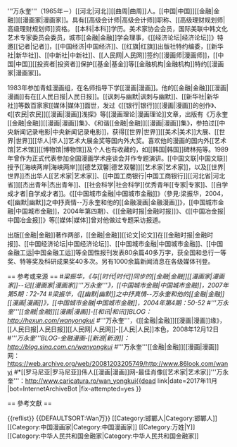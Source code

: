 '''万永奎'''（1965年－）[[河北|河北]][[曲周|曲周]]人。[[中国|中国]][[金融|金融]][[漫画家|漫画家]]。具有[[高级会计师|高级会计师]]职称、[[高级理财规划师|高级理财规划师]]资格。
[[本科|本科]]学历。美术家协会会员，国际美联中韩文化艺术专家委员会委员，城市[[金融|金融]]学会理事，《[[经济论坛|经济论坛]]》特邀[[记者|记者]]，[[中国经济|中国经济]]、[[红旗|红旗]]出版社特约编委，[[新华社|新华社]]、[[中新社|中新社]]、[[人民网|人民网]]签约[[漫画师|漫画师]]，[[中国|中国]][[投资者|投资者]]保护[[基金|基金]]等[[金融机构|金融机构]]特约[[漫画家|漫画家]]。

1983年参加青蛙漫画组，在名师指导下学[[漫画|漫画]]。他的[[金融|金融]][[漫画|漫画]]有在[[人民日报|人民日报]]。[[讽刺与幽默|讽刺与幽默]]、[[新华社|新华社]]等数百家家[[媒体|媒体]]面世，发过《[[银行|银行]][[漫画|漫画]]的创作》、《[[农民|农民]][[漫画|漫画]]浅探》等[[漫画理论|漫画理论]]文章，出版有《万永奎[[金融|金融]][[漫画|漫画]]集》、《和谐[[金融|金融]][[漫画|漫画]]集》，参拍过[[中央新闻记录电影|中央新闻记录电影]]，获得[[世界|世界]][[美术|美术]]大展、[[世界|世界]][[华人|华人]]艺术大展金奖等国内外大奖。喜欢他的漫画的国内外[[艺术馆|艺术馆]][[博物馆|博物馆]]及个人也有收藏的，如[[韩国|韩国]]碑林苑等。1989年曾作为正式代表参加全国漫画学术座谈会并作专题演讲。[[中国文联|中国文联]]授予[[海峡两岸|海峡两岸]][[德艺双馨|德艺双馨]][[艺术家|艺术家]]，以及[[世界|世界]]杰出华人[[艺术家|艺术家]]、[[中国工商银行|中国工商银行]][[河北省|河北省]][[杰出青年|杰出青年]]、[[社会科学|社会科学]]优秀青年[[专家|专家]]、[[自学成才者|自学成才者]]。《[[中国城市金融|中国城市金融]]》（<ref>參見:梁振华，2004，《[[幽默|幽默]]之中抒真情--万永奎和他的[[金融漫画|金融漫画]]》，[[中国城市金融|中国城市金融]]，2004年第四期</ref>）、《[[金融时报|金融时报]]》、《[[中国冶金报|中国冶金报]]》等[[媒体|媒体]]曾对他做过专题采访报道。

出版[[金融|金融]]著作两部，[[金融|金融]][[论文|论文]]在[[金融时报|金融时报]]、[[中国经济论坛|中国经济论坛]]、[[中国城市金融|中国城市金融]]、[[中国金融工运|中国金融工运]]等全国性报刊发表80余篇40多万字，获全国和总行一等奖、特等奖及科研成果奖40多次。另有1000余篇新闻消息在各级媒体刊登。


== 参考或来源 ==
#*梁振华，《与[[时代|时代]]同步的[[金融|金融]][[漫画家|漫画家]]--记[[漫画家|漫画家]]'''万永奎'''》，[[中国城市金融|中国城市金融]]，2007年第5期：72-74
#*梁振华，《[[幽默|幽默]]之中抒真情--万永奎和他的[[金融|金融]][[漫画|漫画]]》，[[中国城市金融|中国城市金融]]，2004年第4期：50-52
#*'''万永奎'''[[金融|金融]][[漫画|漫画]]-[[和讯|和讯]]BLOG：http://hexun.com/wanyongkui
#*'''万永奎'''，《[[金融|金融]][[漫画|漫画]]缘》，[[人民日报|人民日报]][[人民网|人民网]]-[[人民|人民]]本色，2008年12月12日
#*'''万永奎'''BLOG-金融漫画-[[新浪|新浪]]：http://blog.sina.com.cn/wanyongkui
#*'''万永奎'''[[金融|金融]][[漫画|漫画]]网：https://web.archive.org/web/20081203205749/http://www.86look.com/wanyi
#*[[罗马尼亚|罗马尼亚]]伟人[[漫画|漫画]]网-最佳肖像[[艺术家|艺术家]]'''万永奎'''：http://www.caricatura.ro/wan_yongkui{{dead link|date=2017年11月 |bot=InternetArchiveBot |fix-attempted=yes }}


== 參考文獻 ==

{{reflist}}
{{DEFAULTSORT:Wan万}}
[[Category:邯鄲人|Category:邯鄲人]]
[[Category:中国漫画家|Category:中国漫画家]]
[[Category:万姓|Y]]
[[Category:中华人民共和国金融家|Category:中华人民共和国金融家]]